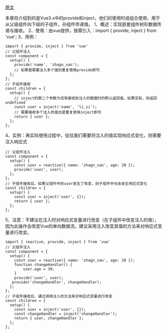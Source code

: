 [原文](https://www.jianshu.com/p/0ca1b4e1a44c)

本章将介绍到的是Vue3.x中的provide和inject，他们的使用时成组合使用，用于从父级组件向下级的子组件，孙组件传递值。
1、概述：实现嵌套组件树形数据传递与接收。
2、使用：由vue提供，按需引入：import { provide, inject } from 'vue';
3、用例：

```
import { provide, inject } from 'vue'
// 父组件注入
const component = {
  setup() {
    provide('name', 'zhagn_san');
    // 如果是需要注入多个值则重复使用provide即可
  };
};
// 子组件接收
const children = {
  setup() {
    // inject的第二个参数为没有接收到注入的数据时的默认返回值，如果没有，则返回undefined
    const user = inject('name', 'li_si');
    // 需要接收多个注入的值也是重复使用inject即可
    return { user };
  };
};
```

4、实例：再实际使用过程中，往往我们需要将注入的值实现响应式变化，则需要注入响应式
```
// 父组件注入
const component = {
  setup() {
    const user = reactive({ name: 'zhagn_san', age: 20 });
    provide('user', user);
  };
};
// 子组件接收后，如果父组件中的user发生了改变，则子组件中也会发生响应式变化
const children = {
  setup() {
    const user = inject('user', {});
    return { user };
  };
};
```

5、注意：不建议在注入时对响应式变量进行改变（在子组件中改变注入的值），因为此操作会改变Vue的单向数据流。建议采用注入改变其值的方法来对响应式变量进行改变。
```
import { reactive, provide, inject } from 'vue'
// 父组件注入
const component = {
  setup() {
    const user = reactive({ name: 'zhagn_san', age: 20 });
    function changeHandler() {
        user.age = 30;
    }
    provide('user', user);
   provide('changeHandler', changeHandler);
  };
};
// 子组件接收后，通过调用注入的方法来对响应式变量进行改变
const children = {
  setup() {
    const user = inject('user', {});
    const changeHandler = inject('changeHandler');
    return { user, changeHandler };
  };
};
```